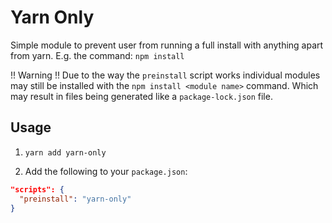 # Yarn Only

Simple module to prevent user from running a full install with anything apart from yarn. E.g. the command: `npm install`

!! Warning !! Due to the way the `preinstall` script works individual modules may still be installed with the `npm install <module name>` command. Which may result in files being generated like a `package-lock.json` file.

## Usage

1. `yarn add yarn-only`

2. Add the following to your `package.json`:

```json
"scripts": {
  "preinstall": "yarn-only"
}
```